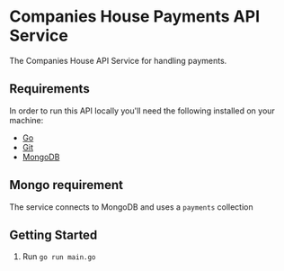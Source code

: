 # Companies House Payments API Service
The Companies House API Service for handling payments.


## Requirements
In order to run this API locally you'll need the following installed on your machine:

* [Go](https://golang.org/doc/install)
* [Git](https://git-scm.com/downloads)
* [MongoDB](https://www.mongodb.com/)

Mongo requirement
---------------
The service connects to MongoDB and uses a `payments` collection

## Getting Started
1. Run `go run main.go`
